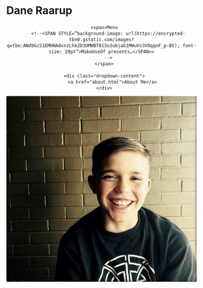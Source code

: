 # Dane Raarup
<div style="text-align:center">
  <div class="dropdown">
  
      <span>Menu
         <!--<SPAN STYLE=”background-image: url(https://encrypted-tbn0.gstatic.com/images?q=tbn:ANd9GcS1EMHNA0xnzLhkZD3UMWBT815o3ubjab1MWuVs3VOqqnF_p-BV); font-size: 20pt”>MakeUseOf presents…</SPAN><
         -->
      </span>
  
      <div class="dropdown-content">
            <a href="about.html">About Me</a>
      </div>
   </div>
<img src="dane.PNG"></>
